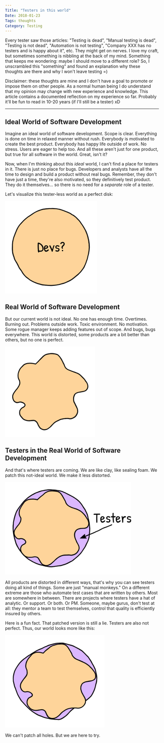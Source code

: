 ```yaml
---
Title: "Testers in this world" 
Date: 2018-01-23
Tags: thoughts
Category: Testing
---
```


Every tester saw those articles: "Testing is dead", "Manual testing is dead", "Testing is not dead", "Automation is not testing", "Company XXX has no testers and is happy about it", etc. They might get on nerves. I love my craft, but sometimes something is nibbling at the back of my mind. Something that keeps me wondering: maybe I should move to a different role? So, I unscrambled this "something" and found an explanation why these thoughts are there and why I won't leave testing =)

Disclaimer: these thoughts are mine and I don't have a goal to promote or impose them on other people. As a normal human being I do understand that my opinion may change with new experience and knowledge. This article contains a documented reflection on my experience so far. Probably it'll be fun to read in 10-20 years (if I'll still be a tester) xD

---
## Ideal World of Software Development
Imagine an ideal world of software development. Scope is clear. Everything is done on time in relaxed manner without rush. Everybody is motivated to create the best product. Everybody has happy life outside of work. No stress. Users are eager to help too. And all these aren't just for one product, but true for all software in the world. Great, isn't it? 


Now, when I'm thinking about this *ideal* world, I can't find a place for testers in it. There is just no place for bugs. Developers and analysts have all the time to design and build a product without real bugs. Remember, they don't have just a time, they're also motivated, so they definitively test product. They do it themselves... so there is no need for a *separate* role of a tester.

Let's visualize this tester-less world as a perfect disk:

![Ideal world of development](world_1.png)


## Real World of Software Development

But our current world is not ideal. No one has enough time. Overtimes. Burning out. Problems outside work. Toxic environment. No motivation. Some rogue manager keeps adding features out of scope. And bugs, bugs everywhere. This world is distorted, some products are a bit better than others, but no one is perfect.

![Real world of development](world_2.png)

## Testers in the Real World of Software Development

And that's where testers are coming. We are like clay, like sealing foam. We patch this not-ideal world. We make it less distorted.

![Real world of development with testers](world_3.png)

All products are distorted in different ways, that's why you can see testers doing all kind of things. Some are just "manual monkeys." On a different extreme are those who automate test cases that are written by others. Most are somewhere in between. There are projects where testers have a hat of analytic. Or support. Or both. Or PM. Someone, maybe gurus, don't test at all: they mentor a team to test themselves, control that quality is efficiently insured by others.

Here is a fun fact. That patched version is still a lie. Testers are also not perfect. Thus, our world looks more like this:

![Even more real world of development with testers](world_4.png)


We can't patch all holes. But we are here to try.
